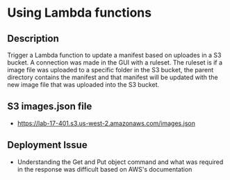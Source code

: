 # Using Lambda functions

## Description

Trigger a Lambda function to update a manifest based on uploades in a S3 bucket.
A connection was made in the GUI with a ruleset. The ruleset is if a image file was uploaded to a specific folder in the S3 bucket, the parent directory contains the manifest and that manifest will be updated with the new image file that was uploaded into the S3 bucket.

## S3 images.json file

* https://lab-17-401.s3.us-west-2.amazonaws.com/images.json

## Deployment Issue

* Understanding the Get and Put object command and what was required in the response was difficult based on AWS's documentation